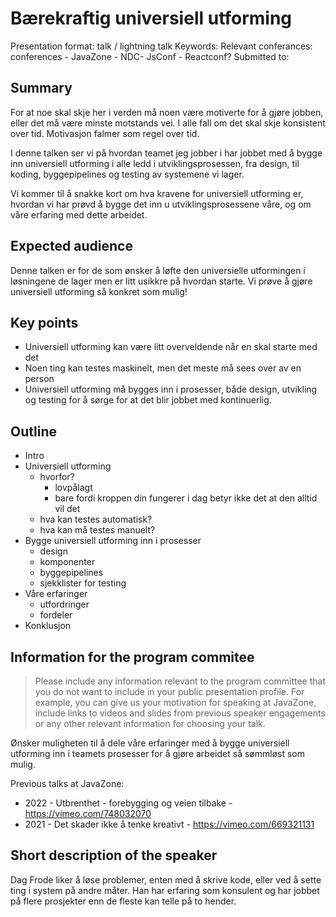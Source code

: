 # Bærekraftig universiell utforming

Presentation format: talk / lightning talk
Keywords:
Relevant conferances: conferences - JavaZone - NDC- JsConf - Reactconf?
Submitted to: 


## Summary

For at noe skal skje her i verden må noen være motiverte for å gjøre jobben, eller det må være minste motstands vei. I alle fall om det skal skje konsistent over tid. Motivasjon falmer som regel over tid. 

I denne talken ser vi på hvordan teamet jeg jobber i har jobbet med å bygge inn universiell utforming i alle ledd i utviklingsprosessen, fra design, til koding, byggepipelines og testing av systemene vi lager.

Vi kommer til å snakke kort om hva kravene for universiell utforming er, hvordan vi har prøvd å bygge det inn u utviklingsprosessene våre, og om våre erfaring med dette arbeidet.


## Expected audience

Denne talken er for de som ønsker å løfte den universielle utformingen i løsningene de lager men er litt usikkre på hvordan starte. Vi prøve å gjøre universiell utforming så konkret som mulig!


## Key points

- Universiell utforming kan være litt overveldende når en skal starte med det
- Noen ting kan testes maskinelt, men det meste må sees over av en person
- Universiell utforming må bygges inn i prosesser, både design, utvikling og testing for å sørge for at det blir jobbet med kontinuerlig.


## Outline

- Intro
- Universiell utforming
    - hvorfor?
        - lovpålagt
        - bare fordi kroppen din fungerer i dag betyr ikke det at den alltid vil det 
    - hva kan testes automatisk?
    - hva kan må testes manuelt?
- Bygge universiell utforming inn i prosesser
    - design
    - komponenter
    - byggepipelines
    - sjekklister for testing
- Våre erfaringer
    - utfordringer
    - fordeler
- Konklusjon


## Information for the program commitee
> Please include any information relevant to the program committee that you do not want to include in your public presentation profile. For example, you can give us your motivation for speaking at JavaZone, include links to videos and slides from previous speaker engagements or any other relevant information for choosing your talk.

Ønsker muligheten til å dele våre erfaringer med å bygge universiell utforming inn i teamets prosesser for å gjøre arbeidet så sømmløst som mulig.

Previous talks at JavaZone:
- 2022 - Utbrenthet - forebygging og veien tilbake - https://vimeo.com/748032070
- 2021 - Det skader ikke å tenke kreativt - https://vimeo.com/669321131


## Short description of the speaker 

Dag Frode liker å løse problemer, enten med å skrive kode, eller ved å sette ting i system på andre måter. Han har erfaring som konsulent og har jobbet på flere prosjekter enn de fleste kan telle på to hender.
